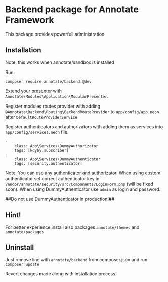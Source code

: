 Backend package for Annotate Framework
======================================

This package provides powerfull administration.

Installation
------------

Note: this works when annotate/sandbox is installed

Run:

    composer require annotate/backend:@dev

Extend your presenter with `Annotate\Modules\Application\ModularPresenter`.

Register modules routes provider with adding `@Annotate\Backend\Routing\BackendRouteProvider` to `app/config/app.neon` after `DefaultRouteProviderService`

Register authenticators and authorizators with adding them as services into `app/config/services.neon` file:

    -
        class: App\Services\DummyAuthorizator
        tags: [kdyby.subscriber]
    -
        class: App\Services\DummyAuthenticator
        tags: [security.authenticator]
        
Note: You can use any authenticator and authorizator. When using custom authenticator set correct authenticator key in `vendor/annotate/security/src/Components/LoginForm.php` (will be fixed soon). When using DummyAuthenticator use `admin` as login and password.

##Do not use DummyAuthenticator in production!##

Hint!
-----

For better experience install also packages `annotate/themes` and `annotate/packages`

    
Uninstall
---------

Just remove line with `annotate/backend` from composer.json and run `composer update`

Revert changes made along with installation process.
